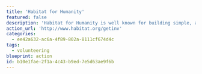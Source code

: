 ```yaml
---
title: 'Habitat for Humanity'
featured: false
description: 'Habitat for Humanity is well known for building simple, affordable homes for people in need. But recently the organization has implemented new programs recognizing climate change as a major threat to the environment and which can destroy the homes they build.'
action_url: 'http://www.habitat.org/getinv'
categories:
  - ee42a632-ac6a-4f89-802a-8111cf674d4c
tags:
  - volunteering
blueprint: action
id: b10e1fae-2f1a-4c43-b9ed-7e5d63ae9f6b
---
```

